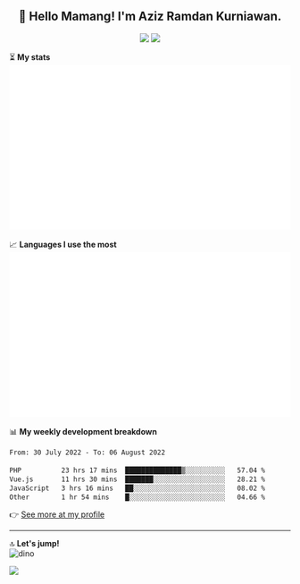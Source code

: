 <h2 align="center">👋 Hello Mamang! I'm Aziz Ramdan Kurniawan.</h2>  
<p align="center">
  <img src="https://komarev.com/ghpvc/?username=azizramdan">
  <img src="https://wakatime.com/badge/user/90056fa0-4c31-4eca-954e-2a3ac05896f9.svg">
</p>
    
⏳ **My stats**  
![](https://raw.githubusercontent.com/azizramdan/github-stats/master/generated/overview.svg#gh-dark-mode-only)

📈 **Languages I use the most**  
![](https://raw.githubusercontent.com/azizramdan/github-stats/master/generated/languages.svg#gh-dark-mode-only)

📊 **My weekly development breakdown**
<!--START_SECTION:waka-->

```text
From: 30 July 2022 - To: 06 August 2022

PHP          23 hrs 17 mins  ██████████████▒░░░░░░░░░░   57.04 %
Vue.js       11 hrs 30 mins  ███████░░░░░░░░░░░░░░░░░░   28.21 %
JavaScript   3 hrs 16 mins   ██░░░░░░░░░░░░░░░░░░░░░░░   08.02 %
Other        1 hr 54 mins    █░░░░░░░░░░░░░░░░░░░░░░░░   04.66 %
```

<!--END_SECTION:waka-->
👉 [See more at my profile](https://wakatime.com/@azizramdan)
***
🔝 **Let's jump!**  
![dino](https://raw.githubusercontent.com/azizramdan/azizramdan/master/dino.gif)  

![](https://hit.yhype.me/github/profile?user_id=27954794)
